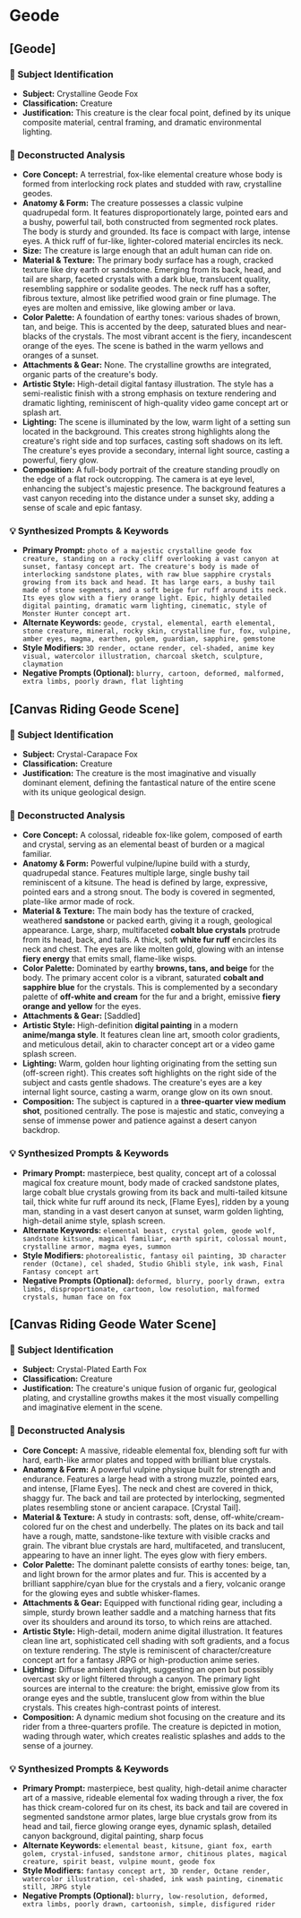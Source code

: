 # Geode

## [Geode]

### 🎯 Subject Identification
* **Subject:** Crystalline Geode Fox
* **Classification:** Creature
* **Justification:** This creature is the clear focal point, defined by its unique composite material, central framing, and dramatic environmental lighting.

### 🔬 Deconstructed Analysis
* **Core Concept:** A terrestrial, fox-like elemental creature whose body is formed from interlocking rock plates and studded with raw, crystalline geodes.
* **Anatomy & Form:** The creature possesses a classic vulpine quadrupedal form. It features disproportionately large, pointed ears and a bushy, powerful tail, both constructed from segmented rock plates. The body is sturdy and grounded. Its face is compact with large, intense eyes. A thick ruff of fur-like, lighter-colored material encircles its neck.
* **Size:** The creature is large enough that an adult human can ride on.
* **Material & Texture:** The primary body surface has a rough, cracked texture like dry earth or sandstone. Emerging from its back, head, and tail are sharp, faceted crystals with a dark blue, translucent quality, resembling sapphire or sodalite geodes. The neck ruff has a softer, fibrous texture, almost like petrified wood grain or fine plumage. The eyes are molten and emissive, like glowing amber or lava.
* **Color Palette:** A foundation of earthy tones: various shades of brown, tan, and beige. This is accented by the deep, saturated blues and near-blacks of the crystals. The most vibrant accent is the fiery, incandescent orange of the eyes. The scene is bathed in the warm yellows and oranges of a sunset.
* **Attachments & Gear:** None. The crystalline growths are integrated, organic parts of the creature's body.
* **Artistic Style:** High-detail digital fantasy illustration. The style has a semi-realistic finish with a strong emphasis on texture rendering and dramatic lighting, reminiscent of high-quality video game concept art or splash art.
* **Lighting:** The scene is illuminated by the low, warm light of a setting sun located in the background. This creates strong highlights along the creature's right side and top surfaces, casting soft shadows on its left. The creature's eyes provide a secondary, internal light source, casting a powerful, fiery glow.
* **Composition:** A full-body portrait of the creature standing proudly on the edge of a flat rock outcropping. The camera is at eye level, enhancing the subject's majestic presence. The background features a vast canyon receding into the distance under a sunset sky, adding a sense of scale and epic fantasy.

### 💡 Synthesized Prompts & Keywords
* **Primary Prompt:** `photo of a majestic crystalline geode fox creature, standing on a rocky cliff overlooking a vast canyon at sunset, fantasy concept art. The creature's body is made of interlocking sandstone plates, with raw blue sapphire crystals growing from its back and head. It has large ears, a bushy tail made of stone segments, and a soft beige fur ruff around its neck. Its eyes glow with a fiery orange light. Epic, highly detailed digital painting, dramatic warm lighting, cinematic, style of Monster Hunter concept art.`
* **Alternate Keywords:** `geode, crystal, elemental, earth elemental, stone creature, mineral, rocky skin, crystalline fur, fox, vulpine, amber eyes, magma, earthen, golem, guardian, sapphire, gemstone`
* **Style Modifiers:** `3D render, octane render, cel-shaded, anime key visual, watercolor illustration, charcoal sketch, sculpture, claymation`
* **Negative Prompts (Optional):** `blurry, cartoon, deformed, malformed, extra limbs, poorly drawn, flat lighting`


## [Canvas Riding Geode Scene]

### 🎯 Subject Identification
* **Subject:** Crystal-Carapace Fox
* **Classification:** Creature
* **Justification:** The creature is the most imaginative and visually dominant element, defining the fantastical nature of the entire scene with its unique geological design.

### 🔬 Deconstructed Analysis
* **Core Concept:** A colossal, rideable fox-like golem, composed of earth and crystal, serving as an elemental beast of burden or a magical familiar.
* **Anatomy & Form:** Powerful vulpine/lupine build with a sturdy, quadrupedal stance. Features multiple large, single bushy tail reminiscent of a kitsune. The head is defined by large, expressive, pointed ears and a strong snout. The body is covered in segmented, plate-like armor made of rock.
* **Material & Texture:** The main body has the texture of cracked, weathered **sandstone** or packed earth, giving it a rough, geological appearance. Large, sharp, multifaceted **cobalt blue crystals** protrude from its head, back, and tails. A thick, soft **white fur ruff** encircles its neck and chest. The eyes are like molten gold, glowing with an intense **fiery energy** that emits small, flame-like wisps.
* **Color Palette:** Dominated by earthy **browns, tans, and beige** for the body. The primary accent color is a vibrant, saturated **cobalt and sapphire blue** for the crystals. This is complemented by a secondary palette of **off-white and cream** for the fur and a bright, emissive **fiery orange and yellow** for the eyes.
* **Attachments & Gear:** [Saddled]
* **Artistic Style:** High-definition **digital painting** in a modern **anime/manga style**. It features clean line art, smooth color gradients, and meticulous detail, akin to character concept art or a video game splash screen.
* **Lighting:** Warm, golden hour lighting originating from the setting sun (off-screen right). This creates soft highlights on the right side of the subject and casts gentle shadows. The creature's eyes are a key internal light source, casting a warm, orange glow on its own snout.
* **Composition:** The subject is captured in a **three-quarter view medium shot**, positioned centrally. The pose is majestic and static, conveying a sense of immense power and patience against a desert canyon backdrop.

### 💡 Synthesized Prompts & Keywords
* **Primary Prompt:** masterpiece, best quality, concept art of a colossal magical fox creature mount, body made of cracked sandstone plates, large cobalt blue crystals growing from its back and multi-tailed kitsune tail, thick white fur ruff around its neck, [Flame Eyes], ridden by a young man, standing in a vast desert canyon at sunset, warm golden lighting, high-detail anime style, splash screen.
* **Alternate Keywords:** `elemental beast, crystal golem, geode wolf, sandstone kitsune, magical familiar, earth spirit, colossal mount, crystalline armor, magma eyes, summon`
* **Style Modifiers:** `photorealistic, fantasy oil painting, 3D character render (Octane), cel shaded, Studio Ghibli style, ink wash, Final Fantasy concept art`
* **Negative Prompts (Optional):** `deformed, blurry, poorly drawn, extra limbs, disproportionate, cartoon, low resolution, malformed crystals, human face on fox`

## [Canvas Riding Geode Water Scene]

### 🎯 Subject Identification
* **Subject:** Crystal-Plated Earth Fox
* **Classification:** Creature
* **Justification:** The creature's unique fusion of organic fur, geological plating, and crystalline growths makes it the most visually compelling and imaginative element in the scene.

### 🔬 Deconstructed Analysis
* **Core Concept:** A massive, rideable elemental fox, blending soft fur with hard, earth-like armor plates and topped with brilliant blue crystals.
* **Anatomy & Form:** A powerful vulpine physique built for strength and endurance. Features a large head with a strong muzzle, pointed ears, and intense, [Flame Eyes]. The neck and chest are covered in thick, shaggy fur. The back and tail are protected by interlocking, segmented plates resembling stone or ancient carapace. [Crystal Tail].
* **Material & Texture:** A study in contrasts: soft, dense, off-white/cream-colored fur on the chest and underbelly. The plates on its back and tail have a rough, matte, sandstone-like texture with visible cracks and grain. The vibrant blue crystals are hard, multifaceted, and translucent, appearing to have an inner light. The eyes glow with fiery embers.
* **Color Palette:** The dominant palette consists of earthy tones: beige, tan, and light brown for the armor plates and fur. This is accented by a brilliant sapphire/cyan blue for the crystals and a fiery, volcanic orange for the glowing eyes and subtle whisker-flames.
* **Attachments & Gear:** Equipped with functional riding gear, including a simple, sturdy brown leather saddle and a matching harness that fits over its shoulders and around its torso, to which reins are attached.
* **Artistic Style:** High-detail, modern anime digital illustration. It features clean line art, sophisticated cell shading with soft gradients, and a focus on texture rendering. The style is reminiscent of character/creature concept art for a fantasy JRPG or high-production anime series.
* **Lighting:** Diffuse ambient daylight, suggesting an open but possibly overcast sky or light filtered through a canyon. The primary light sources are internal to the creature: the bright, emissive glow from its orange eyes and the subtle, translucent glow from within the blue crystals. This creates high-contrast points of interest.
* **Composition:** A dynamic medium shot focusing on the creature and its rider from a three-quarters profile. The creature is depicted in motion, wading through water, which creates realistic splashes and adds to the sense of a journey.

### 💡 Synthesized Prompts & Keywords
* **Primary Prompt:** masterpiece, best quality, high-detail anime character art of a massive, rideable elemental fox wading through a river, the fox has thick cream-colored fur on its chest, its back and tail are covered in segmented sandstone armor plates, large blue crystals grow from its head and tail, fierce glowing orange eyes, dynamic splash, detailed canyon background, digital painting, sharp focus
* **Alternate Keywords:** `elemental beast, kitsune, giant fox, earth golem, crystal-infused, sandstone armor, chitinous plates, magical creature, spirit beast, vulpine mount, geode fox`
* **Style Modifiers:** `fantasy concept art, 3D render, Octane render, watercolor illustration, cel-shaded, ink wash painting, cinematic still, JRPG style`
* **Negative Prompts (Optional):** `blurry, low-resolution, deformed, extra limbs, poorly drawn, cartoonish, simple, disfigured rider`
